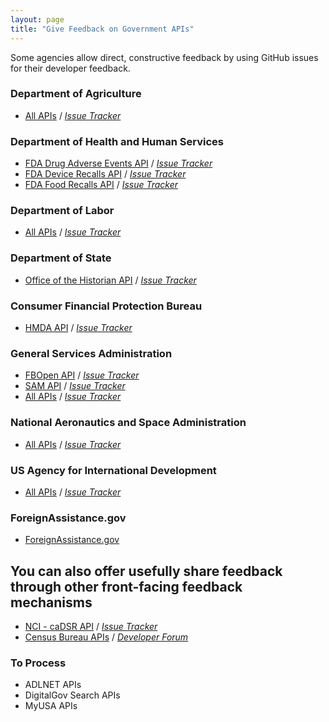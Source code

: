 ```yaml
---
layout: page
title: "Give Feedback on Government APIs"
---
```


Some agencies allow direct, constructive feedback by using GitHub issues for their developer feedback.  

### Department of Agriculture
* [All APIs](http://www.usda.gov/developer) / *[Issue Tracker](https://github.com/usda/USDA-APIs/issues)*

### Department of Health and Human Services
* [FDA Drug Adverse Events API](https://open.fda.gov/drug/event/) / *[Issue Tracker](https://github.com/FDA/openfda/issues)*
* [FDA Device Recalls API](https://open.fda.gov/device/enforcement/) / *[Issue Tracker](https://github.com/FDA/openfda/issues)*
* [FDA Food Recalls API](https://open.fda.gov/food/enforcement/) / *[Issue Tracker](https://github.com/FDA/openfda/issues)*

### Department of Labor
* [All APIs](http://developer.dol.gov) / *[Issue Tracker](https://github.com/USDepartmentofLabor/DOLAPI/issues)*

### Department of State
* [Office of the Historian API](http://history.state.gov/developer) / *[Issue Tracker](https://github.com/HistoryAtState/Feedback)*

### Consumer Financial Protection Bureau
* [HMDA API](http://cfpb.github.io/api/hmda/) / *[Issue Tracker](https://github.com/cfpb/api/issues)*

### General Services Administration
* [FBOpen API](http://docs.fbopen.apiary.io/) / *[Issue Tracker](https://github.com/18f/fbopen/issues)*
* [SAM API](http://gsa.github.io/sam_api/sam/) / *[Issue Tracker](https://github.com/gsa/sam_api/issues?state=open)*
* [All APIs](http://gsa.gov/developer) / *[Issue Tracker](https://github.com/GSA/GSA-APIs/issues)*

### National Aeronautics and Space Administration
* [All APIs](http://open.nasa.gov/developer/) / *[Issue Tracker](https://github.com/nasa/NASA-APIs/issues)*

### US Agency for International Development
* [All APIs](http://www.usaid.gov/developer) / *[Issue Tracker](https://github.com/usaid/Feedback/issues)*

### ForeignAssistance.gov
* [ForeignAssistance.gov](https://github.com/foreignassistance/FAD.API/issues)

## You can also offer usefully share feedback through other front-facing feedback mechanisms 
* [NCI - caDSR API](https://wiki.nci.nih.gov/display/caDSR/caDSR+APIs) / *[Issue Tracker](https://tracker.nci.nih.gov/browse/CADSRAPI)*
* [Census Bureau APIs](http://www.census.gov/developers/) / *[Developer Forum](http://apiforum.ideascale.com/)*


### To Process
* ADLNET APIs
* DigitalGov Search APIs 
* MyUSA APIs

